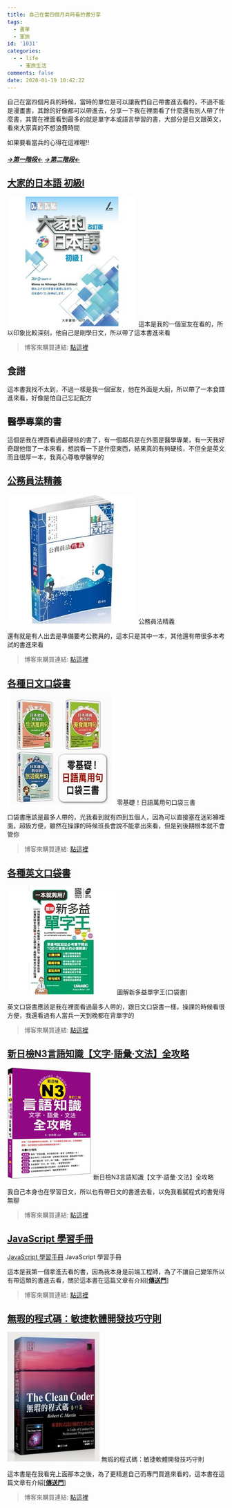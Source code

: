 ```yaml
---
title: 自己在當四個月兵時看的書分享
tags:
  - 書單
  - 軍旅
id: '1031'
categories:
  - - life
    - 軍旅生活
comments: false
date: 2020-01-19 10:42:22
---
```


自己在當四個月兵的時候，當時的單位是可以讓我們自己帶書進去看的，不過不能是漫畫書，其餘的好像都可以帶進去，分享一下我在裡面看了什麼還有別人帶了什麼書，其實在裡面看到最多的就是單字本或語言學習的書，大部分是日文跟英文，看來大家真的不想浪費時間

如果要看當兵的心得在這裡喔!!

##### [**_\->第一階段<-_**](https://blog.devcker.com/armytrainstep1/ "***->第一階段<-*** ") [**_\->第二階段<-_**](https://blog.devcker.com/armytrain2/ "***->第二階段<-***")

## [大家的日本語 初級Ⅰ](https://www.books.com.tw/exep/assp.php/kamix/products/0010692529?sloc=main&utm_source=kamix&utm_medium=ap-books&utm_content=recommend&utm_campaign=ap-202001 "大家的日本語 初級Ⅰ")

[![大家的日本語 初級Ⅰ](./army-book/f9032e206f1831bb3724267257148e5d-300x300.jpg)](https://www.books.com.tw/exep/assp.php/kamix/products/0010692529?sloc=main&utm_source=kamix&utm_medium=ap-books&utm_content=recommend&utm_campaign=ap-202001) 這本是我的一個室友在看的，所以印象比較深刻，他自己是剛學日文，所以帶了這本書進來看

> 博客來購買連結: [點這裡](https://www.books.com.tw/exep/assp.php/kamix/products/0010692529?sloc=main&utm_source=kamix&utm_medium=ap-books&utm_content=recommend&utm_campaign=ap-202001 "點這裡")

  

## 食譜

這本書我找不太到，不過一樣是我一個室友，他在外面是大廚，所以帶了一本食譜進來看，好像是怕自己忘記配方

## 醫學專業的書

這個是我在裡面看過最硬核的書了，有一個鄰兵是在外面是醫學專業，有一天我好奇跟他借了一本來看，想說看一下是什麼東西，結果真的有夠硬核，不但全是英文而且很厚一本，我真心尊敬學醫學的

## [公務員法精義](https://www.books.com.tw/exep/assp.php/kamix/products/0010836482?sloc=main&utm_source=kamix&utm_medium=ap-books&utm_content=recommend&utm_campaign=ap-202001 "公務員法精義")

[![公務員法精義(高普考．升等考．地方特考．三、四等特考．鐵路特考．初等、五等考試適用)](./army-book/2015216260924b-300x300.jpg)](https://www.books.com.tw/exep/assp.php/kamix/products/0010836482?sloc=main&utm_source=kamix&utm_medium=ap-books&utm_content=recommend&utm_campaign=ap-202001) 公務員法精義

還有就是有人出去是準備要考公務員的，這本只是其中一本，其他還有帶很多本考試的書進來看

> 博客來購買連結: [點這裡](https://www.books.com.tw/exep/assp.php/kamix/products/0010836482?sloc=main&utm_source=kamix&utm_medium=ap-books&utm_content=recommend&utm_campaign=ap-202001 "點這裡")

## [各種日文口袋書](https://www.books.com.tw/exep/assp.php/kamix/products/0010725192?sloc=main&utm_source=kamix&utm_medium=ap-books&utm_content=recommend&utm_campaign=ap-202001 "零基礎！日語萬用句口袋三書")

[![零基礎！日語萬用句口袋三書](./army-book/getImage-1.jpg)](https://www.books.com.tw/exep/assp.php/kamix/products/0010725192?sloc=main&utm_source=kamix&utm_medium=ap-books&utm_content=recommend&utm_campaign=ap-202001) 零基礎！日語萬用句口袋三書

口袋書應該是最多人帶的，光我看到就有四到五個人，因為可以直接塞在迷彩褲裡面，超級方便，雖然在操課的時候班長會說不能拿出來看，但是到後期根本就不會管你

> 博客來購買連結: [點這裡](https://www.books.com.tw/exep/assp.php/kamix/products/0010725192?sloc=main&utm_source=kamix&utm_medium=ap-books&utm_content=recommend&utm_campaign=ap-202001 "點這裡")

## [各種英文口袋書](https://www.books.com.tw/exep/assp.php/kamix/products/0010590568?loc=P_asb_004&utm_source=kamix&utm_medium=ap-books&utm_content=recommend&utm_campaign=ap-202001 "各種英文口袋書")

[![圖解新多益單字王(口袋書)](./army-book/getImage-2.jpg)](https://www.books.com.tw/exep/assp.php/kamix/products/0010590568?loc=P_asb_004&utm_source=kamix&utm_medium=ap-books&utm_content=recommend&utm_campaign=ap-202001) 圖解新多益單字王(口袋書)

英文口袋書應該是我在裡面看過最多人帶的，跟日文口袋書一樣，操課的時候看很方便，我還看過有人當兵一天到晚都在背單字的

> 博客來購買連結: [點這裡](https://www.books.com.tw/exep/assp.php/kamix/products/0010590568?loc=P_asb_004&utm_source=kamix&utm_medium=ap-books&utm_content=recommend&utm_campaign=ap-202001 "點這裡")

## [新日檢N3言語知識【文字‧語彙‧文法】全攻略](https://www.books.com.tw/exep/assp.php/kamix/products/0010749593?sloc=main&utm_source=kamix&utm_medium=ap-books&utm_content=recommend&utm_campaign=ap-202001 "新日檢N3言語知識")

[![新日檢N3言語知識【文字‧語彙‧文法】全攻略](./army-book/索引.jpg)](https://www.books.com.tw/exep/assp.php/kamix/products/0010749593?sloc=main&utm_source=kamix&utm_medium=ap-books&utm_content=recommend&utm_campaign=ap-202001) 新日檢N3言語知識【文字‧語彙‧文法】全攻略

我自己本身也在學習日文，所以也有帶日文的書進去看，以免我看膩程式的書覺得無聊

> 博客來購買連結: [點這裡](https://www.books.com.tw/exep/assp.php/kamix/products/0010749593?sloc=main&utm_source=kamix&utm_medium=ap-books&utm_content=recommend&utm_campaign=ap-202001 "點這裡")

## [JavaScript 學習手冊](https://www.books.com.tw/exep/assp.php/kamix/products/0010736115?sloc=main&utm_source=kamix&utm_medium=ap-books&utm_content=recommend&utm_campaign=ap-202001 "JavaScript 學習手冊")

[JavaScript 學習手冊](./army-book/showLargeImage.html-217x300.png) JavaScript 學習手冊

這本是我第一個拿進去看的書，因為我本身是前端工程師，為了不讓自己變笨所以有帶這類的書進去看，關於這本書在這篇文章有介紹\[[**傳送門**](https://blog.devcker.com/frontend-book-list/ "**傳送門**")\]

> 博客來購買連結: [點這裡](https://www.books.com.tw/exep/assp.php/kamix/products/0010736115?sloc=main&utm_source=kamix&utm_medium=ap-books&utm_content=recommend&utm_campaign=ap-202001 "點這裡")

## [無瑕的程式碼：敏捷軟體開發技巧守則](https://www.books.com.tw/exep/assp.php/kamix/products/0010579897?sloc=main&utm_source=kamix&utm_medium=ap-books&utm_content=recommend&utm_campaign=ap-202001 "無瑕的程式碼：敏捷軟體開發技巧守則")

[![無瑕的程式碼：敏捷軟體開發技巧守則](./army-book/PG21334-214x300.jpg)](https://www.books.com.tw/exep/assp.php/kamix/products/0010579897?sloc=main&utm_source=kamix&utm_medium=ap-books&utm_content=recommend&utm_campaign=ap-202001) 無瑕的程式碼：敏捷軟體開發技巧守則

這本書是在我看完上面那本之後，為了更精進自己而專門買進來看的，這本書在這篇文章有介紹\[[**傳送門**](https://blog.devcker.com/frontend-book-list/ "**傳送門**")\]

> 博客來購買連結: [點這裡](https://www.books.com.tw/exep/assp.php/kamix/products/0010579897?sloc=main&utm_source=kamix&utm_medium=ap-books&utm_content=recommend&utm_campaign=ap-202001 "點這裡")
